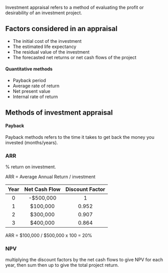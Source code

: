Investment appraisal refers to a method of evaluating the profit or desirability of an investment project.

## Factors considered in an appraisal
* The initial cost of the investment
* The estimated life expectancy
* The residual value of the investment
* The forecasted net returns or net cash flows of the project

#### Quantitative methods
* Payback period
* Average rate of return
* Net present value
* Internal rate of return


## Methods of investment appraisal

#### Payback
Payback methods refers to the time it takes to get back the money you invested (months/years).

### ARR 
% return on investment.

ARR = Average Annual Return / investment

|       Year        | Net Cash Flow  | Discount Factor |
|:-----------------:|:--------------:|:---------------:|
|0                  |-$500,000       |1                |
|1                  | $100,000       |0.952            |
|2                  | $300,000       |0.907            |
|3                  | $400,000       |0.864            |

ARR = $100,000 / $500,000 x 100 = 20%

### NPV
multiplying the discount factors by the net cash flows to give NPV for each year, then sum then up to give the total project return.

